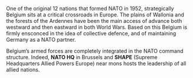 One of the original 12 nations that formed NATO in 1952, strategically
Belgium sits at a critical crossroads in Europe. The plains of Wallonia
and the forests of the Ardennes have been the main access of advance
both westward and then eastward in both World Wars. Based on this
Belgium is firmly ensconced in the idea of collective defence, and of
maintaining Germany as a NATO partner.

Belgium’s armed forces are completely integrated in the NATO command
structure. Indeed, **NATO HQ** in Brussels and **SHAPE** (Supreme
Headquarters Allied Powers Europe) near mons hosts the leadership of all
allied nations.
